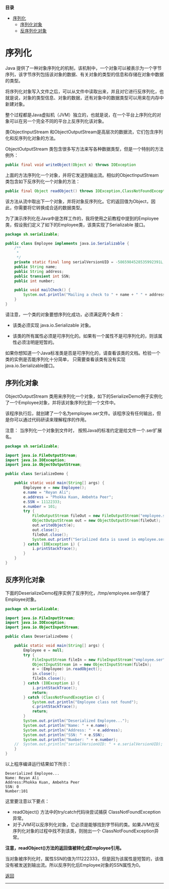 **目录**

<span id = "jump"></span>

<!-- TOC -->

- [序列化](#序列化)
    - [序列化对象](#序列化对象)
    - [反序列化对象](#反序列化对象)

<!-- /TOC -->

# 序列化

Java 提供了一种对象序列化的机制，该机制中，一个对象可以被表示为一个字节序列，该字节序列包括该对象的数据、有关对象的类型的信息和存储在对象中数据的类型。

将序列化对象写入文件之后，可以从文件中读取出来，并且对它进行反序列化，也就是说，对象的类型信息、对象的数据，还有对象中的数据类型可以用来在内存中新建对象。

整个过程都是Java虚拟机（JVM）独立的，也就是说，在一个平台上序列化的对象可以在另一个完全不同的平台上反序列化该对象。

类ObjectInputStream 和ObjectOutputStream是高层次的数据流，它们包含序列化和反序列化对象的方法。

ObjectOutputStream 类包含很多写方法来写各种数据类型，但是一个特别的方法例外：

```java
public final void writeObject(Object x) throws IOException
```

上面的方法序列化一个对象，并将它发送到输出流。相似的ObjectInputStream 类包含如下反序列化一个对象的方法：

```java
public final Object readObject() throws IOException,ClassNotFoundException
```

该方法从流中取出下一个对象，并将对象反序列化。它的返回值为Object，因此，你需要将它转换成合适的数据类型。

为了演示序列化在Java中是怎样工作的，我将使用之前教程中提到的Employee类，假设我们定义了如下的Employee类，该类实现了Serializable 接口。

```java
package sh.serializable;

public class Employee implements java.io.Serializable {
    /**
     * 
     */
    private static final long serialVersionUID = -5865984528535992391L;
    public String name;
    public String address;
    public transient int SSN;
    public int number;

    public void mailCheck() {
        System.out.println("Mailing a check to " + name + " " + address);
    }
}

```

请注意，一个类的对象要想序列化成功，必须满足两个条件：

* 该类必须实现 java.io.Serializable 对象。

* 该类的所有属性必须是可序列化的。如果有一个属性不是可序列化的，则该属性必须注明是短暂的。

如果你想知道一个Java标准类是否是可序列化的，请查看该类的文档。检验一个类的实例是否能序列化十分简单， 只需要查看该类有没有实现java.io.Serializable接口。

## 序列化对象

ObjectOutputStream 类用来序列化一个对象，如下的SerializeDemo例子实例化了一个Employee对象，并将该对象序列化到一个文件中。

该程序执行后，就创建了一个名为employee.ser文件。该程序没有任何输出，但是你可以通过代码研读来理解程序的作用。

注意： 当序列化一个对象到文件时， 按照Java的标准约定是给文件一个.ser扩展名。

```java
package sh.serializable;

import java.io.FileOutputStream;
import java.io.IOException;
import java.io.ObjectOutputStream;

public class SerializeDemo {

    public static void main(String[] args) {
        Employee e = new Employee();
        e.name = "Reyan Ali";
        e.address = "Phokka Kuan, Ambehta Peer";
        e.SSN = 11122333;
        e.number = 101;
        try {
            FileOutputStream fileOut = new FileOutputStream("employee.ser");
            ObjectOutputStream out = new ObjectOutputStream(fileOut);
            out.writeObject(e);
            out.close();
            fileOut.close();
            System.out.printf("Serialized data is saved in employee.ser");
        } catch (IOException i) {
            i.printStackTrace();
        }
    }
}

```

## 反序列化对象

下面的DeserializeDemo程序实例了反序列化，/tmp/employee.ser存储了Employee对象。

```java
package sh.serializable;

import java.io.FileInputStream;
import java.io.IOException;
import java.io.ObjectInputStream;

public class DeserializeDemo {

    public static void main(String[] args) {
        Employee e = null;
        try {
            FileInputStream fileIn = new FileInputStream("employee.ser");
            ObjectInputStream in = new ObjectInputStream(fileIn);
            e = (Employee) in.readObject();
            in.close();
            fileIn.close();
        } catch (IOException i) {
            i.printStackTrace();
            return;
        } catch (ClassNotFoundException c) {
            System.out.println("Employee class not found");
            c.printStackTrace();
            return;
        }
        System.out.println("Deserialized Employee...");
        System.out.println("Name: " + e.name);
        System.out.println("Address: " + e.address);
        System.out.println("SSN: " + e.SSN);
        System.out.println("Number: " + e.number);
    //	System.out.println("serialVersionUID: " + e.serialVersionUID); //不可示
    }
}
```

以上程序编译运行结果如下所示：

```
Deserialized Employee...
Name: Reyan Ali
Address:Phokka Kuan, Ambehta Peer
SSN: 0
Number:101
```

这里要注意以下要点：

* readObject() 方法中的try/catch代码块尝试捕获 ClassNotFoundException异常。
* 对于JVM可以反序列化对象，它必须是能够找到字节码的类。如果JVM在反序列化对象的过程中找不到该类，则抛出一个 ClassNotFoundException异常。

**注意，readObject()方法的返回值被转化成Employee引用。**

当对象被序列化时，属性SSN的值为111222333，但是因为该属性是短暂的，该值没有被发送到输出流。所以反序列化后Employee对象的SSN属性为0。

[返回](#jump)

----